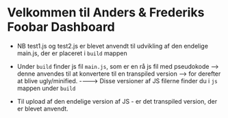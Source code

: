  

 # Velkommen til Anders & Frederiks Foobar Dashboard

 * NB test1.js og test2.js er blevet anvendt til udvikling af den endelige main.js, der er placeret i `build` mappen

 * Under `build` finder js fil `main.js`, som er en rå js fil med pseudokode 
 --> denne anvendes til at konvertere til en transpiled version 
 --> for derefter at blive ugly/minified.
 ----> Disse versioner af JS filerne finder du i `js` mappen under `build`

* Til upload af den endelige version af JS - er det transpiled version, der er blevet anvendt.